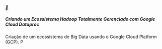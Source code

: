 [**](https://web.dio.me/track/cognizant-cloud-data-engineer-2)

##### Criando um Ecossistema Hadoop Totalmente Gerenciado com Google Cloud Dataproc

Criação de um ecossistema de Big Data usando o Google Cloud  Platform (GCP). P
